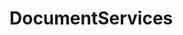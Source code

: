 # DocumentServices   

<script src="https://unpkg.com/@stoplight/elements/web-components.min.js"></script>
<link rel="stylesheet" href="https://unpkg.com/@stoplight/elements/styles.min.css">

<elements-api
  apiDescriptionUrl="DocumentServices.yaml"
  layout="sidebar"
  router="hash"
  hideTryIt="false"
  hideSchemas="false"
  hideInternal="false"
/>